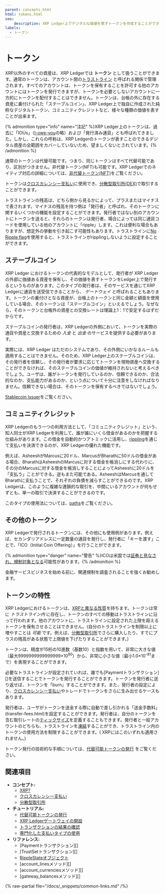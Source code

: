 ```yaml
---
parent: concepts.html
html: tokens.html
seo:
    description: XRP Ledger上でデジタルな価値を表すトークンを作成することができます。
labels:
  - トークン
---
```

# トークン

XRP以外のすべての資産は、XRP Ledgerでは **トークン** として扱うことができます。通常のトークンは、アカウント間の[トラストライン](fungible-tokens/index.md) と呼ばれる関係で管理されます。すべてのアカウントは、トークンを保有することを許可する他のアカウントにはトークンを発行できますが、トークンを必要としないアカウントに一方的にトークンを配付することはできません。トークンは、台帳の外に存在する資産に裏付けられた「ステーブルコイン」、XRP Ledger上で独自に作成された純粋なデジタルトークン、コミュニティクレジットなど、様々な種類の価値を表すことが出来ます。

{% admonition type="info" name="注記" %}XRP Ledger上のトークンは、過去に「IOUs」（[I-owe-you](https://en.wikipedia.org/wiki/IOU)の略）および「発行済み通貨」とも呼ばれてきました。しかし、これらの呼称は、XRP Ledgerのトークンが表すことのできるデジタル資産の全範囲をカバーしていないため、望ましくないとされています。<!-- STYLE_OVERRIDE: ious -->{% /admonition %}

通常のトークンは代替可能です。つまり、同じトークンはすべて代替可能であり、区別がつきません。非代替トークン(NFT)も可能です。XRP Ledgerでのネイティブ対応の詳細については、[非代替トークン(NFT)](nfts/index.md)をご覧ください。

トークンは[クロスカレンシー支払い](../payment-types/cross-currency-payments.md)に使用でき、[分散型取引所(DEX)](decentralized-exchange/index.md)で取引することができます。

トラストラインの残高は、どちら側から見るかによって、プラスまたはマイナスで表されます。マイナスの残高を持つ側は「発行者」と呼ばれ、そのトークンに関するいくつかの機能を設定することができます。発行者ではない別のアカウントにトークンを送ると、それらのトークンは発行者、場合によっては同じ通貨コードを使用している他のアカウントに「ripple」します。これは便利な場合もありますが、想定外の挙動を引き起こす可能性もあります。トラストラインに[No Ripple flag](fungible-tokens/rippling.md)を使用すると、トラストラインがripplingしないように設定することができます。

## ステーブルコイン

XRP Ledger におけるトークンの代表的なモデルとして、発行者が XRP Ledgerの外部に価値ある資産を保有し、その価値を表すトークンをLedger上で発行するというものがあります。このタイプの発行者は、そのサービスを通じてXRP Ledgerに通貨を送受信できることから、 _ゲートウェイ_ と呼ばれることもあります。トークンの裏付けとなる資産が、台帳上のトークンと同じ金額と額面を使用している場合、そのトークンは「ステーブルコイン」といえるでしょう。なぜなら、そのトークンと台帳外の資産との交換レートは理論上1：1で安定するはずだからです。

ステーブルコインの発行者は、XRP Ledgerの外側において、トークンを実際の通貨や資産と交換するための _入金_ と _出金_ のサービスを提供する必要があります。

実際には、XRP Ledger はただのシステムであり、その外側にいかなるルールも適用することはできません。そのため、XRP Ledger上のステーブルコインは、その発行者を信頼し、その発行者が要求に応じてトークンを現物資産へ交換することができなければ、そのステーブルコインの価値が維持されないと考えるべきでしょう。ユーザは、誰がトークンを発行しているのか、信頼できるのか、合法的なのか、支払能力があるのか、という点について十分に注意をしなければなりません。信頼できない場合は、そのトークンを保有するべきではないでしょう。

[Stablecoin Issuer](../../use-cases/tokenization/stablecoin-issuer.md)をご覧ください。

## コミュニティクレジット

XRP Ledgerのもう一つの利用方法として、「コミュニティクレジット」という、知人同士がXRP Ledgerを利用して、誰が誰にいくら借金があるのかを把握する仕組みがあります。この借金を自動的かつアトミックに活用し、[rippling](fungible-tokens/rippling.md)を通じて支払いを決済できるのが、XRP Ledgerの優れた機能です。

例えば、AsheeshがMarcusに20ドル、MarcusがBharathに50ドルの借金がある場合、BharathはAsheeshのMarcusに対する借金を帳消しにする代わりに、その分のMarcusに対する借金を帳消しすることによってAsheeshに20ドルを「支払う」ことができる。逆もまた可能である。AsheeshはMarcusを通してBharathに支払うことで、それぞれの負債を減らすことができるのです。XRP Ledgerは、このように複雑な連鎖的な取引を、中間にいるアカウントが何もせずとも、単一の取引で決済することができるのです。

このタイプの使用法については、[paths](fungible-tokens/paths.md)をご覧ください。<!--{# TODO: コミュニティクレジットのもっと例示的なページへのリンクができるといいですね。#}-->

## その他のトークン

XRP Ledgerで発行されるトークンには、その他にも使用例があります。例えば、セカンダリアドレスに一定数量の通貨を発行し、発行者に「キーを渡す」ことで、「ICO（Initial Coin Offering）」を行うことができます。

{% admonition type="danger" name="警告" %}ICOは米国では[証券と見なされ、規制対象となる](https://www.sec.gov/oiea/investor-alerts-and-bulletins/ib_coinofferings)可能性があります。{% /admonition %}

金融サービスビジネスを始める前に、関連規制を調査されることを強くお勧めします。

## トークンの特性

XRP Ledgerにおけるトークンは、[XRPと異なる性質](../../references/protocol/data-types/currency-formats.md#comparison)を持ちます。トークンは常に _トラストライン内_ に存在し、トークンのすべての移動はトラストラインに沿って行われます。他のアカウントに、トラストラインに設定された上限を超えるトークンを保有させることはできません。(自分のトラストラインを制限以上に増やすことは _可能_ です。例えば、[分散型取引所](decentralized-exchange/index.md)でさらに購入したり、すでにプラスの残高がある状態で上限値を下げたりすることができます。)

トークンは、精度が15桁の10進数（基数10）と指数を用いて、非常に大きな値（最大9999999999999999×10<sup>80</sup>）から、非常に小さな値（最小1.0×10<sup>-81</sup>まで）を表現することができます。

必要なトラストラインが設定されていれば、誰でも[Paymentトランザクション][]を送信することでトークンを発行することができます。トークンを発行者に送り返せば、トークンを「burn」することができます。また、発行者の設定により、[クロスカレンシー支払い](../payment-types/cross-currency-payments.md)やトレードでトークンをさらに生み出せるケースもあります。

発行者は、ユーザがトークンを送金する際に自動で差し引かれる「送金手数料」(transfer-fees.html)を設定することができます。発行者は、自分のトークンを含む取引レートの[ティックサイズ](decentralized-exchange/ticksize.md)を定義することもできます。発行者と一般アカウントのどちらも、トラストラインを[凍結](fungible-tokens/freezes.md)することができ、トラストライン内のトークンの使用方法を制限することができます。( XRPにはこのいずれも適用されません。)

トークン発行の技術的な手順については、[代替可能トークンの発行](../../tutorials/how-tos/use-tokens/issue-a-fungible-token.md) をご覧ください。

## 関連項目

- **コンセプト:**
  - [XRP?](../../introduction/what-is-xrp.md)
  - [クロスカレンシー支払い](../payment-types/cross-currency-payments.md)
  - [分散型取引所](decentralized-exchange/index.md)
- **チュートリアル:**
  - [代替可能トークンの発行](../../tutorials/how-tos/use-tokens/issue-a-fungible-token.md)
  - [XRP Ledgerゲートウェイの開設](../../use-cases/tokenization/stablecoin-issuer.md)
  - [トランザクションの結果の確認](../transactions/finality-of-results/look-up-transaction-results.md)
  - [専門化した支払いタイプの使用](../../tutorials/how-tos/use-specialized-payment-types/index.md)
- **リファレンス:**
  - [Paymentトランザクション][]
  - [TrustSetトランザクション][]
  - [RippleStateオブジェクト](../../references/protocol/ledger-data/ledger-entry-types/ripplestate.md)
  - [account_linesメソッド][]
  - [account_currenciesメソッド][]
  - [gateway_balancesメソッド][]

{% raw-partial file="/docs/_snippets/common-links.md" /%}
